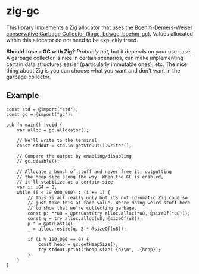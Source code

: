 # zig-gc

This library implements a Zig allocator that uses the
[Boehm-Demers-Weiser conservative Garbage Collector (libgc, bdwgc, boehm-gc)](https://github.com/ivmai/bdwgc).
Values allocated within this allocator do not need to be explicitly
freed.

**Should I use a GC with Zig?** _Probably not_, but it depends on your
use case. A garbage collector is nice in certain scenarios, can make
implementing certain data structures easier (particularly immutable ones),
etc. The nice thing about Zig is you can choose what you want and don't
want in the garbage collector.

## Example

```zig
const std = @import("std");
const gc = @import("gc");

pub fn main() !void {
    var alloc = gc.allocator();

    // We'll write to the terminal
    const stdout = std.io.getStdOut().writer();

    // Compare the output by enabling/disabling
    // gc.disable();

    // Allocate a bunch of stuff and never free it, outputting
    // the heap size along the way. When the GC is enabled,
    // it'll stabilize at a certain size.
    var i: u64 = 0;
    while (i < 10_000_000) : (i += 1) {
        // This is all really ugly but its not idiomatic Zig code so
        // just take this at face value. We're doing weird stuff here
        // to show that we're collecting garbage.
        const p: **u8 = @ptrCast(try alloc.alloc(*u8, @sizeOf(*u8)));
        const q = try alloc.alloc(u8, @sizeOf(u8));
        p.* = @ptrCast(q);
        _ = alloc.resize(q, 2 * @sizeOf(u8));

        if (i % 100_000 == 0) {
            const heap = gc.getHeapSize();
            try stdout.print("heap size: {d}\n", .{heap});
        }
    }
}
```
